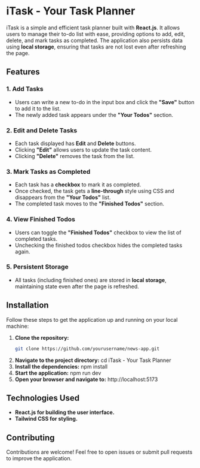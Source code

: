 # iTask - Your Task Planner

iTask is a simple and efficient task planner built with **React.js**. It allows users to manage their to-do list with ease, providing options to add, edit, delete, and mark tasks as completed. The application also persists data using **local storage**, ensuring that tasks are not lost even after refreshing the page.

## Features

### 1. Add Tasks
- Users can write a new to-do in the input box and click the **"Save"** button to add it to the list.
- The newly added task appears under the **"Your Todos"** section.

### 2. Edit and Delete Tasks
- Each task displayed has **Edit** and **Delete** buttons.
- Clicking **"Edit"** allows users to update the task content.
- Clicking **"Delete"** removes the task from the list.

### 3. Mark Tasks as Completed
- Each task has a **checkbox** to mark it as completed.
- Once checked, the task gets a **line-through** style using CSS and disappears from the **"Your Todos"** list.
- The completed task moves to the **"Finished Todos"** section.

### 4. View Finished Todos
- Users can toggle the **"Finished Todos"** checkbox to view the list of completed tasks.
- Unchecking the finished todos checkbox hides the completed tasks again.

### 5. Persistent Storage
- All tasks (including finished ones) are stored in **local storage**, maintaining state even after the page is refreshed.

## Installation

Follow these steps to get the application up and running on your local machine:

1. **Clone the repository:**
   ```bash
   git clone https://github.com/yourusername/news-app.git
2. **Navigate to the project directory:**
   cd iTask - Your Task Planner
3. **Install the dependencies:**
   npm install
4. **Start the application:**
   npm run dev
5. **Open your browser and navigate to:**
   http://localhost:5173

## Technologies Used
- **React.js for building the user interface.**
- **Tailwind CSS for styling.**

## Contributing
Contributions are welcome! Feel free to open issues or submit pull requests to improve the application.
